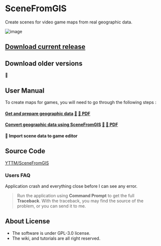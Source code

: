 # SceneFromGIS

Create scenes for video game maps from real geographic data.

![image](https://github.com/YTTM/SceneFromGIS-wiki/assets/120769366/51f2b0b4-0ef6-40a8-b584-76efe908ee01)


## [Download current release]()

## Download older versions

🚧

## User Manual

To create maps for games, you will need to go through the following steps :

#### [Get and prepare geographic data](Get%20and%20Prepare%20Data/GetandPrepareData.html) [🔗](Get%20and%20Prepare%20Data/GetandPrepareData.html) [📄 PDF](Get%20and%20Prepare%20Data/Get%20and%20Prepare%20Data.pdf)

#### [Convert geographic data using SceneFromGIS](Convert%20data%20using%20SceneFromGIS/ConvertdatausingSceneFromGIS.html) [🔗](Convert%20data%20using%20SceneFromGIS/ConvertdatausingSceneFromGIS.html) [📄 PDF](Convert%20data%20using%20SceneFromGIS/Convert%20data%20using%20SceneFromGIS.pdf)

#### 🚧 Import scene data to game editor

## Source Code

[YTTM/SceneFromGIS](https://github.com/YTTM/SceneFromGIS)


### Users FAQ
Application crash and everything close before I can see any error.
> Run the application using **Command Prompt** to get the full **Traceback**.
With the traceback, you may find the source of the problem, or you can send it to me.


## About License
* The software is under GPL-3.0 license.
* The wiki, and tutorials are all right reserved.
